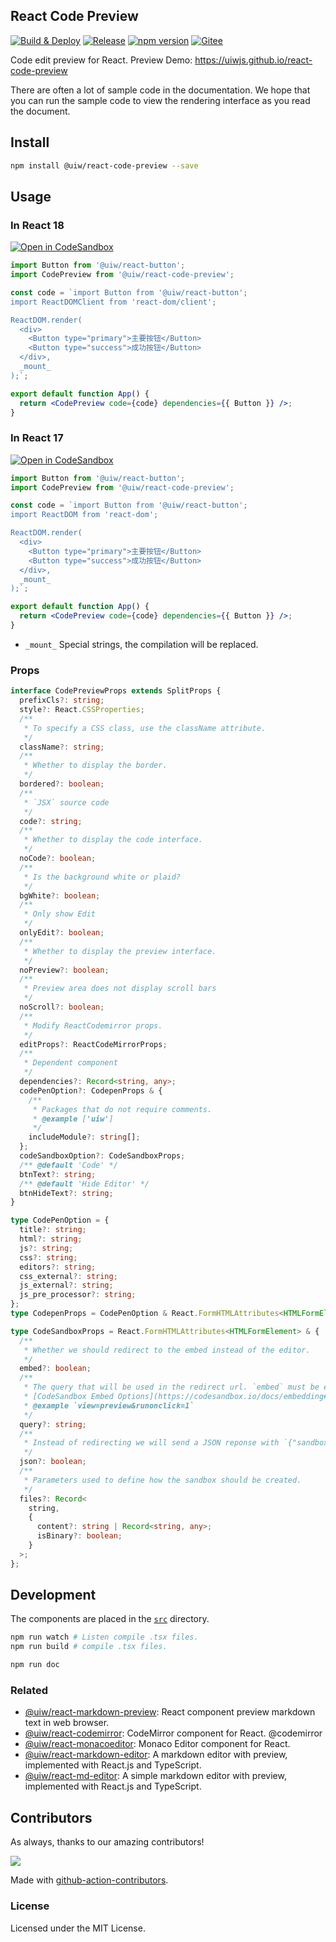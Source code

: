 ## React Code Preview

<!--dividing-->

[![Build & Deploy](https://github.com/uiwjs/react-code-preview/workflows/Build%20&%20Deploy/badge.svg)](https://github.com/uiwjs/react-code-preview/actions)
[![Release](https://img.shields.io/github/release/uiwjs/react-code-preview)](https://github.com/uiwjs/react-code-preview/releases)
[![npm version](https://img.shields.io/npm/v/@uiw/react-code-preview.svg)](https://www.npmjs.com/package/@uiw/react-code-preview)
[![Gitee](https://jaywcjlove.github.io/sb/ico/gitee.svg)](https://uiw.gitee.io/react-code-preview/)

Code edit preview for React. Preview Demo: https://uiwjs.github.io/react-code-preview

There are often a lot of sample code in the documentation. We hope that you can run the sample code to view the rendering interface as you read the document.

## Install

```bash
npm install @uiw/react-code-preview --save
```

## Usage

### In React 18

[![Open in CodeSandbox](https://img.shields.io/badge/Open%20in-CodeSandbox-blue?logo=codesandbox)](https://codesandbox.io/embed/uiw-react-code-preview-react-18-1bmhhd?fontsize=14&hidenavigation=1&theme=dark)

```jsx
import Button from '@uiw/react-button';
import CodePreview from '@uiw/react-code-preview';

const code = `import Button from '@uiw/react-button';
import ReactDOMClient from 'react-dom/client';

ReactDOM.render(
  <div>
    <Button type="primary">主要按钮</Button>
    <Button type="success">成功按钮</Button>
  </div>,
  _mount_
);`;

export default function App() {
  return <CodePreview code={code} dependencies={{ Button }} />;
}
```

### In React 17

[![Open in CodeSandbox](https://img.shields.io/badge/Open%20in-CodeSandbox-blue?logo=codesandbox)](https://codesandbox.io/embed/uiw-react-code-preview-react-17-t6ro9?fontsize=14&hidenavigation=1&theme=dark)

```jsx
import Button from '@uiw/react-button';
import CodePreview from '@uiw/react-code-preview';

const code = `import Button from '@uiw/react-button';
import ReactDOM from 'react-dom';

ReactDOM.render(
  <div>
    <Button type="primary">主要按钮</Button>
    <Button type="success">成功按钮</Button>
  </div>,
  _mount_
);`;

export default function App() {
  return <CodePreview code={code} dependencies={{ Button }} />;
}
```

- `_mount_` Special strings, the compilation will be replaced.

### Props

```typescript
interface CodePreviewProps extends SplitProps {
  prefixCls?: string;
  style?: React.CSSProperties;
  /**
   * To specify a CSS class, use the className attribute.
   */
  className?: string;
  /**
   * Whether to display the border.
   */
  bordered?: boolean;
  /**
   * `JSX` source code
   */
  code?: string;
  /**
   * Whether to display the code interface.
   */
  noCode?: boolean;
  /**
   * Is the background white or plaid?
   */
  bgWhite?: boolean;
  /**
   * Only show Edit
   */
  onlyEdit?: boolean;
  /**
   * Whether to display the preview interface.
   */
  noPreview?: boolean;
  /**
   * Preview area does not display scroll bars
   */
  noScroll?: boolean;
  /**
   * Modify ReactCodemirror props.
   */
  editProps?: ReactCodeMirrorProps;
  /**
   * Dependent component
   */
  dependencies?: Record<string, any>;
  codePenOption?: CodepenProps & {
    /**
     * Packages that do not require comments.
     * @example ['uiw']
     */
    includeModule?: string[];
  };
  codeSandboxOption?: CodeSandboxProps;
  /** @default 'Code' */
  btnText?: string;
  /** @default 'Hide Editor' */
  btnHideText?: string;
}
```

```typescript
type CodePenOption = {
  title?: string;
  html?: string;
  js?: string;
  css?: string;
  editors?: string;
  css_external?: string;
  js_external?: string;
  js_pre_processor?: string;
};
type CodepenProps = CodePenOption & React.FormHTMLAttributes<HTMLFormElement>;
```

```typescript
type CodeSandboxProps = React.FormHTMLAttributes<HTMLFormElement> & {
  /**
   * Whether we should redirect to the embed instead of the editor.
   */
  embed?: boolean;
  /**
   * The query that will be used in the redirect url. `embed` must be equal to `true`, `embed=true`.
   * [CodeSandbox Embed Options](https://codesandbox.io/docs/embedding#embed-options)
   * @example `view=preview&runonclick=1`
   */
  query?: string;
  /**
   * Instead of redirecting we will send a JSON reponse with `{"sandbox_id": sandboxId}`.
   */
  json?: boolean;
  /**
   * Parameters used to define how the sandbox should be created.
   */
  files?: Record<
    string,
    {
      content?: string | Record<string, any>;
      isBinary?: boolean;
    }
  >;
};
```

## Development

The components are placed in the [`src`](./src) directory.

```bash
npm run watch # Listen compile .tsx files.
npm run build # compile .tsx files.

npm run doc
```

### Related

- [@uiw/react-markdown-preview](https://github.com/uiwjs/react-markdown-preview): React component preview markdown text in web browser.
- [@uiw/react-codemirror](https://github.com/uiwjs/react-codemirror): CodeMirror component for React. @codemirror
- [@uiw/react-monacoeditor](https://github.com/jaywcjlove/react-monacoeditor): Monaco Editor component for React.
- [@uiw/react-markdown-editor](https://github.com/uiwjs/react-markdown-editor): A markdown editor with preview, implemented with React.js and TypeScript.
- [@uiw/react-md-editor](https://github.com/uiwjs/react-md-editor): A simple markdown editor with preview, implemented with React.js and TypeScript.

## Contributors

As always, thanks to our amazing contributors!

<a href="https://github.com/uiwjs/react-code-preview/graphs/contributors">
  <img src="https://uiwjs.github.io/react-code-preview/CONTRIBUTORS.svg" />
</a>

Made with [github-action-contributors](https://github.com/jaywcjlove/github-action-contributors).

### License

Licensed under the MIT License.
